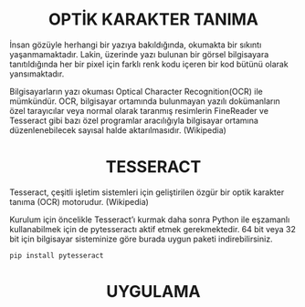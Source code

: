 <div align= "center">
<h1>OPTİK KARAKTER TANIMA</h1>
</div>
İnsan gözüyle herhangi bir yazıya bakıldığında, okumakta bir sıkıntı yaşanmamaktadır. Lakin, üzerinde yazı bulunan bir görsel bilgisayara tanıtıldığında her bir pixel için farklı renk kodu içeren bir kod bütünü olarak yansımaktadır. 

Bilgisayarların yazı okuması Optical Character Recognition(OCR) ile mümkündür. OCR, bilgisayar ortamında bulunmayan yazılı dokümanların özel tarayıcılar veya normal olarak taranmış resimlerin FineReader ve Tesseract gibi bazı özel programlar aracılığıyla bilgisayar ortamına düzenlenebilecek sayısal halde aktarılmasıdır. (Wikipedia)

<div align= "center">
<h1>TESSERACT</h1>
</div>
Tesseract, çeşitli işletim sistemleri için geliştirilen özgür bir optik karakter tanıma (OCR) motorudur. (Wikipedia)

Kurulum için öncelikle Tesseract’ı kurmak daha sonra Python ile eşzamanlı kullanabilmek için de pytesseractı aktif etmek gerekmektedir. 
64 bit veya 32 bit için bilgisayar sisteminize göre burada uygun paketi indirebilirsiniz.

```
pip install pytesseract
```

<div align= "center">
<h1>UYGULAMA</h1>
</div>


